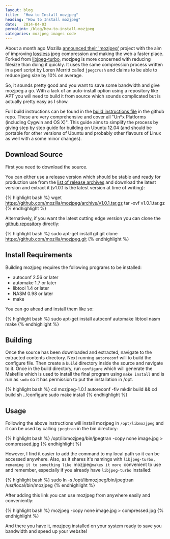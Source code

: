 ```yaml
---
layout: blog
title:  "How to Install mozjpeg"
heading: "How to Install mozjpeg"
date:   2014-04-03
permalink: /blog/how-to-install-mozjpeg
categories: mozjpeg images code
---
```


About a month ago Mozilla [announced their 'mozjpeg'](https://blog.mozilla.org/research/2014/03/05/introducing-the-mozjpeg-project/)
project with the aim of improving [lossless](http://en.wikipedia.org/wiki/Lossless_compression) jpeg 
compression and making the web a faster place. Forked from [libjpeg-turbo](http://libjpeg-turbo.virtualgl.org/), 
mozjpeg is more concerned with reducing filesize than doing it quickly. It uses the same compression process written 
in a perl script by Loren Merritt called `jpegcrush` and claims to be able to reduce jpeg size by 10% on average.

So, it sounds pretty good and you want to save some bandwidth and give mozjpeg a go. With a lack of 
an auto-install option using a repository like APT you will need to build it from source which 
sounds complicated but is actually pretty easy as I show.

<!--break-->

Full build instructions can be found in the [build instructions file](https://github.com/mozilla/mozjpeg/blob/master/BUILDING.txt) 
in the github repo. These are very comprehensive and cover all "Un*x Platforms (including Cygwin and OS X)". 
This guide aims to simplify the process by giving step by step guide for building on Ubuntu 12.04 
(and should be portable for other versions of Ubuntu and probably other flavours of Linux as well with a some minor changes).

## Download Source

First you need to download the source.

You can either use a release version which should be stable and ready for production use from the 
[list of release archives](https://github.com/mozilla/mozjpeg/releases) and download the latest 
version and extract it (v1.0.1 is the latest version at time of writing):

{% highlight bash %}
wget https://github.com/mozilla/mozjpeg/archive/v1.0.1.tar.gz
tar -xvf v1.0.1.tar.gz
{% endhighlight %}

Alternatively, if you want the latest cutting edge version you can clone the 
[github repository](https://github.com/mozilla/mozjpeg) directly:

{% highlight bash %}
sudo apt-get install git
git clone https://github.com/mozilla/mozjpeg.git
{% endhighlight %}

## Install Requirements

Building mozjpeg requires the following programs to be installed:

* autoconf 2.56 or later
* automake 1.7 or later
* libtool 1.4 or later
* NASM 0.98 or later
* make

You can go ahead and install them like so:

{% highlight bash %}
sudo apt-get install autoconf automake libtool nasm make
{% endhighlight %}

## Building

Once the source has been downloaded and extracted, navigate to the extracted contents directory. 
Next running `autoreconf` will to build the configure file. Then create a `build` directory inside 
the source and navigate to it. Once in the build directory, run `configure` which will generate the 
Makefile which is used to install the final program using `make install` and is run as `sudo` so it 
has permission to put the installation in /opt.

{% highlight bash %}
cd mozjpeg-1.0.1
autoreconf -fiv
mkdir build && cd build
sh ../configure
sudo make install
{% endhighlight %}

## Usage

Following the above instructions will install mozjpeg in `/opt/libmozjpeg` and it can be used by 
calling `jpegtran` in the bin directory:

{% highlight bash %}
/opt/libmozjpeg/bin/jpegtran -copy none image.jpg > compressed.jpg
{% endhighlight %}

However, I find it easier to add the command to my local path so it can be accessed anywhere. Also, 
as it shares it's namings with `libjpeg-turbo, renaming it to something like `mozjpeg` makes it more 
`convenient to use and remember, especially if you already have `libjpeg-turbo` installed:

{% highlight bash %}
sudo ln -s /opt/libmozjpeg/bin/jpegtran /usr/local/bin/mozjpeg
{% endhighlight %}

After adding this link you can use mozjpeg from anywhere easily and conveniently:

{% highlight bash %}
mozjpeg -copy none image.jpg > compressed.jpg
{% endhighlight %}

And there you have it, mozjpeg installed on your system ready to save you bandwidth and speed up 
your website!
